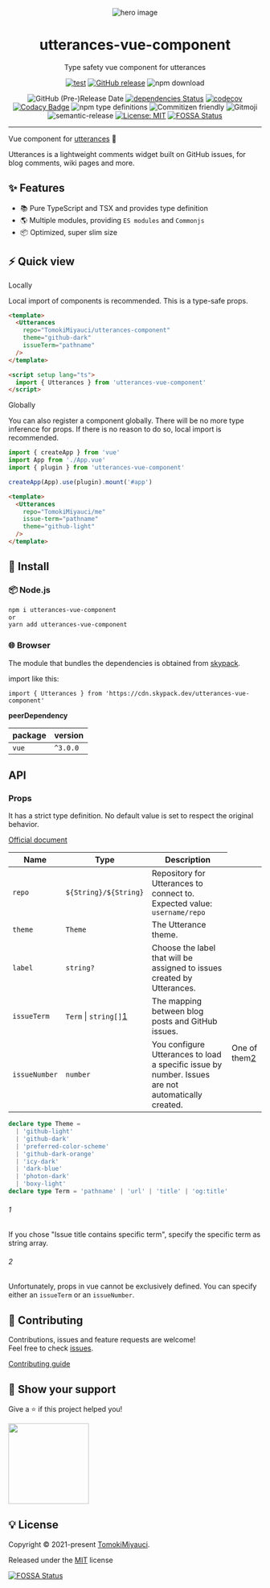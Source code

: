 <p align="center">
  <img alt="hero image" src="https://res.cloudinary.com/dz3vsv9pg/image/upload/v1625751123/projects/utterances-component/utterances-vue-component/hero.png"  />
  <h1 align="center"> utterances-vue-component</h1>
</p>

<p align="center">
Type safety vue component for utterances
</p>

<div align="center">

[![test](https://github.com/TomokiMiyauci/utterances-vue-component/actions/workflows/test.yml/badge.svg)](https://github.com/TomokiMiyauci/utterances-vue-component/actions/workflows/test.yml)
[![GitHub release](https://img.shields.io/github/release/TomokiMiyauci/utterances-vue-component.svg)](https://github.com/TomokiMiyauci/utterances-vue-component/releases)
![npm download](https://img.shields.io/npm/dw/utterances-vue-component?color=blue)

![GitHub (Pre-)Release Date](https://img.shields.io/github/release-date-pre/TomokiMiyauci/utterances-vue-component)
[![dependencies Status](https://status.david-dm.org/gh/TomokiMiyauci/utterances-vue-component.svg)](https://david-dm.org/TomokiMiyauci/utterances-vue-component)
[![codecov](https://codecov.io/gh/TomokiMiyauci/utterances-vue-component/branch/main/graph/badge.svg?token=SPAi5Pv2wd)](https://codecov.io/gh/TomokiMiyauci/utterances-vue-component)
[![Codacy Badge](https://app.codacy.com/project/badge/Grade/f43b1c317e11445399d85ce6efc06504)](https://www.codacy.com/gh/TomokiMiyauci/utterances-vue-component/dashboard?utm_source=github.com&utm_medium=referral&utm_content=TomokiMiyauci/utterances-vue-component&utm_campaign=Badge_Grade)
![npm type definitions](https://img.shields.io/npm/types/utterances-vue-component)
![Commitizen friendly](https://img.shields.io/badge/commitizen-friendly-brightgreen.svg)
![Gitmoji](https://img.shields.io/badge/gitmoji-%20😜%20😍-FFDD67.svg?style=flat)
![semantic-release](https://img.shields.io/badge/%20%20%F0%9F%93%A6%F0%9F%9A%80-semantic--release-e10079.svg)
[![License: MIT](https://img.shields.io/badge/License-MIT-yellow.svg)](./LICENSE)
[![FOSSA Status](https://app.fossa.com/api/projects/custom%2B26231%2Fgithub.com%2FTomokiMiyauci%2Futterances-component.svg?type=small)](https://app.fossa.com/projects/custom%2B26231%2Fgithub.com%2FTomokiMiyauci%2Futterances-component?ref=badge_small)

</div>

---

Vue component for [utterances](https://utteranc.es/) 🔮

Utterances is a lightweight comments widget built on GitHub issues, for blog comments, wiki pages and more.

## :sparkles: Features

- :books: Pure TypeScript and TSX and provides type definition
- :earth_americas: Multiple modules, providing `ES modules` and `Commonjs`
- :package: Optimized, super slim size

## :zap: Quick view

Locally

Local import of components is recommended.
This is a type-safe props.

```html
<template>
  <Utterances
    repo="TomokiMiyauci/utterances-component"
    theme="github-dark"
    issueTerm="pathname"
  />
</template>

<script setup lang="ts">
  import { Utterances } from 'utterances-vue-component'
</script>
```

Globally

You can also register a component globally.
There will be no more type inference for props.
If there is no reason to do so, local import is recommended.

```ts
import { createApp } from 'vue'
import App from './App.vue'
import { plugin } from 'utterances-vue-component'

createApp(App).use(plugin).mount('#app')
```

```html
<template>
  <Utterances
    repo="TomokiMiyauci/me"
    issue-term="pathname"
    theme="github-light"
  />
</template>
```

## :dizzy: Install

### :package: Node.js

```bash
npm i utterances-vue-component
or
yarn add utterances-vue-component
```

### :globe_with_meridians: Browser

The module that bundles the dependencies is obtained from
[skypack](https://www.skypack.dev/view/utterances-vue-component).

import like this:

```tsx
import { Utterances } from 'https://cdn.skypack.dev/utterances-vue-component'
```

**peerDependency**

| package | version  |
| ------- | -------- |
| `vue`   | `^3.0.0` |

## API

### Props

It has a strict type definition.
No default value is set to respect the original behavior.

[Official document](https://utteranc.es/)

| Name          | Type                            | Description                                                                                        |
| ------------- | ------------------------------- | -------------------------------------------------------------------------------------------------- |
| `repo`        | `${String}/${String}`           | Repository for Utterances to connect to. Expected value: `username/repo`                           |
| `theme`       | `Theme`                         | The Utterance theme.                                                                               |
| `label`       | `string?`                       | Choose the label that will be assigned to issues created by Utterances.                            |
| `issueTerm`   | `Term` &#124; `string[]`[1](#1) | The mapping between blog posts and GitHub issues. <td rowspan="2">One of them[2](#2)</td>          |
| `issueNumber` | `number`                        | You configure Utterances to load a specific issue by number. Issues are not automatically created. |

```ts
declare type Theme =
  | 'github-light'
  | 'github-dark'
  | 'preferred-color-scheme'
  | 'github-dark-orange'
  | 'icy-dark'
  | 'dark-blue'
  | 'photon-dark'
  | 'boxy-light'
declare type Term = 'pathname' | 'url' | 'title' | 'og:title'
```

###### 1

If you chose "Issue title contains specific term", specify the specific term as string array.

###### 2

Unfortunately, props in vue cannot be exclusively defined. You can specify either an `issueTerm` or an `issueNumber`.

## :handshake: Contributing

Contributions, issues and feature requests are welcome!<br />Feel free to check
[issues](https://github.com/TomokiMiyauci/utterance-component/issues).

[Contributing guide](./.github/CONTRIBUTING.md)

## :seedling: Show your support

Give a ⭐️ if this project helped you!

<a href="https://www.patreon.com/tomoki_miyauci">
  <img src="https://c5.patreon.com/external/logo/become_a_patron_button@2x.png" width="160">
</a>

## :bulb: License

Copyright © 2021-present [TomokiMiyauci](https://github.com/TomokiMiyauci).

Released under the [MIT](./LICENSE) license

[![FOSSA Status](https://app.fossa.com/api/projects/custom%2B26231%2Fgithub.com%2FTomokiMiyauci%2Futterances-component.svg?type=large)](https://app.fossa.com/projects/custom%2B26231%2Fgithub.com%2FTomokiMiyauci%2Futterances-component?ref=badge_large)
